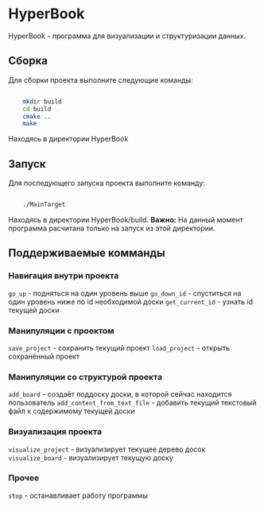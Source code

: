 # HyperBook

HyperBook - программа для визуализации и структуризации данных.

## Сборка 

Для сборки проекта выполните следующие команды:

```bash

    mkdir build
    cd build 
    cmake ..
    make

```
Находясь в директории HyperBook

## Запуск 

Для последующего запуска проекта выполните команду:

```bash 

    ./MainTarget

```

Находясь в директории HyperBook/build. 
**Важно:** На данный момент программа расчитана только на запуск из этой директории.

## Поддерживаемые комманды

### Навигация внутри проекта
`go_up` - подняться на один уровень выше
`go_down_id` - спуститься на один уровень ниже по id необходимой доски
`get_current_id` - узнать id текущей доски

### Манипуляции с проектом
`save_project` - сохранить текущий проект
`load_project` - открыть сохранённый проект

### Манипуляции со структурой проекта
`add_board` - создаёт поддоску доски, в которой сейчас находится пользователь
`add_content_from_text_file` - добавить текущий текстовый файл к содержимому текущей доски

### Визуализация проекта
`visualize_project` - визуализирует текущее дерево досок
`visualize_board` - визуализирует текущую доску

### Прочее 
`stop` - останавливает работу программы

